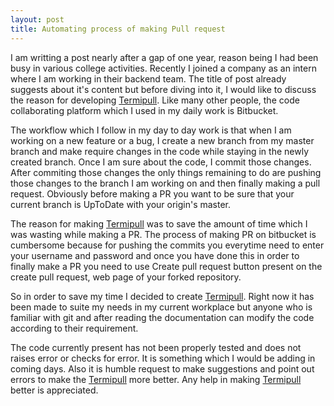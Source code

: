 ```yaml
---
layout: post
title: Automating process of making Pull request
---
```


<p>I am writting a post nearly after a gap of one year, reason being I had been busy in various college activities. Recently I joined a company as an intern where I am working in their backend team. The title of post already suggests about it's content but before diving into it, I would like to discuss the reason for developing <a href="https://github.com/zealfire/Termipull">Termipull</a>. Like many other people, the code collaborating platform which I used in my daily work is Bitbucket.</p>
<p>The workflow which I follow in my day to day work is that when I am working on a new feature or a bug, I create a new branch from my master branch and make require changes in the code while staying in the newly created branch. Once I am sure about the code, I commit those changes. After commiting those changes the only things remaining to do are pushing those changes to the branch I am working on and then finally making a pull request. Obviously before making a PR you want to be sure that your current branch is UpToDate with your origin's master.</p>
<p>The reason for making <a href="https://github.com/zealfire/Termipull">Termipull</a> was to save the amount of time which I was wasting while making a PR. The process of making PR on bitbucket is cumbersome because for pushing the commits you everytime need to enter your username and password and once you have done this in order to finally make a PR you need to use Create pull request button present on the create pull request, web page of your forked repository.</p>
<p>So in order to save my time I decided to create <a href="https://github.com/zealfire/Termipull">Termipull</a>. Right now it has been made to suite my needs in my current workplace but anyone who is familiar with git and after reading the documentation can modify the code according to their requirement.</p>
<p> The code currently present has not been properly tested and does not raises error or checks for error. It is something which I would be adding in coming days. Also it is humble request to make suggestions and point out errors to make the <a href="https://github.com/zealfire/Termipull">Termipull</a> more better. Any help in making <a href="https://github.com/zealfire/Termipull">Termipull</a> better is appreciated.</p>